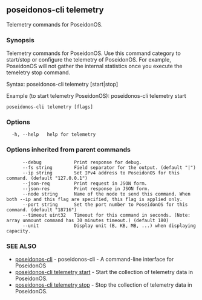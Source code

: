 ## poseidonos-cli telemetry

Telemetry commands for PoseidonOS.

### Synopsis


Telemetry commands for PoseidonOS. Use this command category to
start/stop or configure the telemetry of PoseidonOS. For example,
PoseidonOS will not gather the internal statistics once you execute
the temeletry stop command.  

Syntax: 
  poseidonos-cli telemetry [start|stop]

Example (to start telemetry PoseidonOS):
  poseidonos-cli telemetry start
	  

```
poseidonos-cli telemetry [flags]
```

### Options

```
  -h, --help   help for telemetry
```

### Options inherited from parent commands

```
      --debug            Print response for debug.
      --fs string        Field separator for the output. (default "|")
      --ip string        Set IPv4 address to PoseidonOS for this command. (default "127.0.0.1")
      --json-req         Print request in JSON form.
      --json-res         Print response in JSON form.
      --node string      Name of the node to send this command. When both --ip and this flag are specified, this flag is applied only.
      --port string      Set the port number to PoseidonOS for this command. (default "18716")
      --timeout uint32   Timeout for this command in seconds. (Note: array unmount command has 30 minutes timeout.) (default 180)
      --unit             Display unit (B, KB, MB, ...) when displaying capacity.
```

### SEE ALSO

* [poseidonos-cli](poseidonos-cli.md)	 - poseidonos-cli - A command-line interface for PoseidonOS
* [poseidonos-cli telemetry start](poseidonos-cli_telemetry_start.md)	 - Start the collection of telemetry data in PoseidonOS.
* [poseidonos-cli telemetry stop](poseidonos-cli_telemetry_stop.md)	 - Stop the collection of telemetry data in PoseidonOS.

